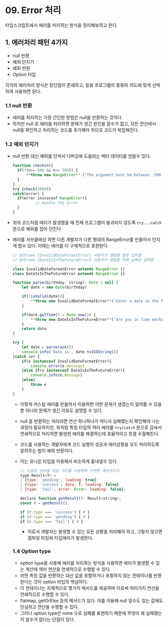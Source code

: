 # 09. Error 처리

타입스크립트에서 에러를 처리하는 방식을 정리해보려고 한다.

## 1. 에러처리 패턴 4가지

- null 반환
- 예외 던지기
- 예외 반환
- Option 타입

각각의 에러처리 방식은 장단점이 존재하고, 응용 프로그램의 종류와 의도에 맞게 선택하여 사용하면 된다.

### 1.1 null 반환

- 에러를 처리하는 가장 간단한 방법은 null을 반환하는 것이다.
- 하지만 null 로 에러를 처리하면 문제가 생긴 원인을 알수가 없고,  모든 연산에서 null을 확인하고 처리하는 코드를 추가해야 하므로 코드가 복잡해진다.

### 1.2 예외 던지기

- null 반환 대신 예외를 던져서 디버깅에 도움되는 메타 데이터를 얻을수 있다.

  ```jsx
  function check(n){
  	if(!(n>=-500 && n<= 500)) {
  		**throw new RangeError** ("The argument must be between -500 and 500.")
  	}
  }
  try {check(2000)}
  catch(error) {
  	if(error instaceof RangeError){
  			// Handle the error
  	}
  }
  ```

- 위의 코드처럼 에러가 발생했을 때 전체 프로그램이 붕괴되지 않도록  `try...catch` 문으로 예외를 잡아 던진다.

- 에러를 서브클래싱 하면 다른 개발자가 다른 형태의 RangeError를 만들어서 던지게 할수 있다. 이때는 에러를 더 구체적으로 표현한다.

  ```jsx
  // @throws {InvalidDateFormatError} 사용자가 생일을 잘못 입력함
  // @throws {DateIsInTheFutureError} 사용자가 생일을 미래 날짜로 입력함
  
  class InvalidDateFormatError extends RangeError {}
  class DateIsInTheFutureError extends RangeError {}
  
  function parse(birthday: string): Date | null {
      let date = new Date(birthday)
  
      if(!isValid(date)){
          **throw new InvalidDateFormatError**('Enter a date in the form YYYY/MM/DD')
      }
  
      if(date.getTime() > Date.now()) {
          **throw new DateIsInTheFutureError**('Are you in time machine?')
      }
      return date
  }
  
  try {
      let date = parse(ask())
      console.info('Date is', date.toISOString())
  }catch (e) {
      if(e instanceof InvalidDateFormatError){
          console.error(e.message)
      }else if(e instanceof DateIsInTheFutureError){
          console.info(e.message)
      }else{
          throw e
      }
  }
  ```

  - 이렇게 커스텀 에러를 만들어서 이용하면 어떤 문제가 생겼는지 알려줄 수 있을 뿐 아니라 문제가 생긴 이유도 설명할 수 있다.
  - null 을 반환하는 처리라면 연산 하나하나가 어디서 실패했는지 확인해야 나는 과정이 필요하지만, 위처럼 특정 타입의 여러 에러를 `try/catch` 문으로 감싸서 연쇄적으로 처리하면 발생한 에러를 해결하는데 효율적이고 한결 수월해진다.

  

  

  

  - 코드를 사용하는 개발자에게 코드 실행의 성공과 에러상황을 모두 처리하도록 알려주는 법이 예외 반환이다.

  - 이는 유니온 타입을 이용해서 비슷하게 흉내낼수 있다.

    ```jsx
    // 다음은 리터럴 타입 가드를 사용하여 구현한 예시코드다.
    type Result<T> = 
    | {type: 'pending'; loading: true}
    | {type: 'success'; data: T; loading: false}
    | {type: 'fail'; error: Error; loading: false};
    
    declare function getResult(): Result<string>;
    const r = getResult();
    
    if (r.type === 'success') { r }
    if (r.type === 'pending') { r }
    if (r.type === 'fail') { r }
    ```

    - 이로서 개발자는 발생할 수 있는 모든 상황을 처리해야 하고, 그렇지 않으면 컴파일 타임에 타입에러가 발생한다.

  ### 1.4 Option type

  - option type을 사용해 에러를 처리하는 방식을 사용하면 에러가 발생할 수 있는 계산에 여러 연산을 연쇄적으로 수행할 수 있다.
  - 어떤 특정 값을 반환하는 대신 값을 포함하거나 포함하지 않는 컨테이너를 반환한다는 것이 option 타입의 핵심이다.
  - 이 컨테이너는 자체적으로 몇가지 메서드를 제공하며 이로써 여러가지 연산을 연쇄적으로 수행할 수 있다.
  - flatmap, getOrElse 등의 메서드가 있다. 이를 이용해 null 일수도 있는 값에도 안심하고 연산을 수행할 수 있다.
  - 그러나 option type은 none 으로 실패를 표현하기 때문에 무엇이 왜 실패했는지 알수가 없다는 단점이 있다.